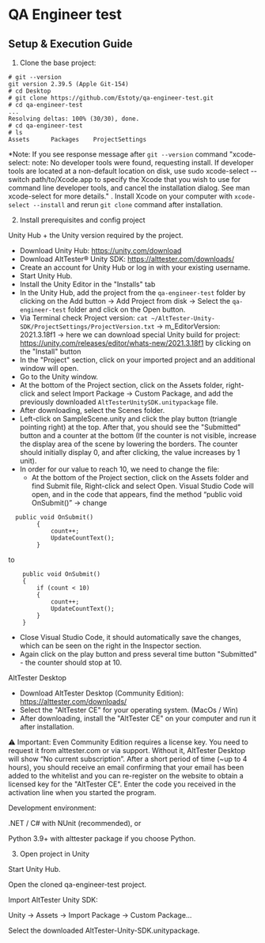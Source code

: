 # **QA Engineer test**

## Setup & Execution Guide
1. Clone the base project:
```
# git --version
git version 2.39.5 (Apple Git-154) 
# cd Desktop
# git clone https://github.com/Estoty/qa-engineer-test.git
# cd qa-engineer-test
...
Resolving deltas: 100% (30/30), done.
# cd qa-engineer-test 
# ls
Assets		Packages	ProjectSettings
```

*Note: If you see response message after `git --version` command "xcode-select: note: No developer tools were found, requesting install. If developer tools are located at a non-default location on disk, use sudo xcode-select --switch path/to/Xcode.app to specify the Xcode that you wish to use for command line developer tools, and cancel the installation dialog. See man xcode-select for more details." . Install Xcode on your computer with `xcode-select --install` and rerun `git clone` command after installation.


2. Install prerequisites and config project

Unity Hub + the Unity version required by the project.

- Download Unity Hub: https://unity.com/download
- Download AltTester® Unity SDK: https://alttester.com/downloads/
- Create an account for Unity Hub or log in with your existing username.
- Start Unity Hub.
- Install the Unity Editor in the "Installs" tab
- In the Unity Hub, add the project from the `qa-engineer-test` folder by clicking on the Add button → Add Project from disk → Select the `qa-engineer-test` folder and click on the Open button.
- Via Terminal check Project version: `cat ~/AltTester-Unity-SDK/ProjectSettings/ProjectVersion.txt` → m_EditorVersion: 2021.3.18f1 → here we can download special Unity build for project: https://unity.com/releases/editor/whats-new/2021.3.18f1 by clicking on the "Install" button
- In the "Project" section, click on your imported project and an additional window will open.
- Go to the Unity window.
- At the bottom of the Project section, click on the Assets folder, right-click and select Import Package → Custom Package, and add the previously downloaded `AltTesterUnitySDK.unitypackage` file.
- After downloading, select the Scenes folder.
- Left-click on SampleScene.unity and click the play button (triangle pointing right) at the top. After that, you should see the "Submitted" button and a counter at the bottom (If the counter is not visible, increase the display area of the scene by lowering the borders. The counter should initially display 0, and after clicking, the value increases by 1 unit).
- In order for our value to reach 10, we need to change the file:
  - At the bottom of the Project section, click on the Assets folder and find Submit file, Right-click and select Open. Visual Studio Code will open, and in the code that appears, find the method “public void OnSubmit()” → change 
```
  public void OnSubmit()
        {
            count++;
            UpdateCountText();
        }
  ```
to 
```
    public void OnSubmit()
    {
        if (count < 10)
        {
            count++;
            UpdateCountText();
        }
    }
```
  - Close Visual Studio Code, it should automatically save the changes, which can be seen on the right in the Inspector section.
  - Again click on the play button and press several time button "Submitted" - the counter should stop at 10.



AltTester Desktop

- Download AltTester Desktop (Community Edition): https://alttester.com/downloads/
- Select the "AltTester CE" for your operating system. (MacOs / Win)
- After downloading, install the "AltTester CE" on your computer and run it after installation.

⚠️ Important: Even Community Edition requires a license key. You need to request it from alttester.com or via support. Without it, AltTester Desktop will show “No current subscription”. After a short period of time (~up to 4 hours), you should receive an email confirming that your email has been added to the whitelist and you can re-register on the website to obtain a licensed key for the "AltTester CE". Enter the code you received in the activation line when you started the program.



Development environment:

.NET / C# with NUnit (recommended), or

Python 3.9+ with alttester package if you choose Python.


3. Open project in Unity

Start Unity Hub.

Open the cloned qa-engineer-test project.

Import AltTester Unity SDK:

Unity → Assets → Import Package → Custom Package...

Select the downloaded AltTester-Unity-SDK.unitypackage.
